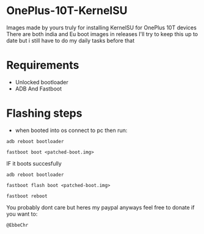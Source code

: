 # OnePlus-10T-KernelSU
Images made by yours truly for installing KernelSU for OnePlus 10T devices
There are both india and Eu boot images in releases
I'll try to keep this up to date but i still have to do my daily tasks before that

# Requirements
- Unlocked bootloader
- ADB And Fastboot

# Flashing steps
- when booted into os connect to pc then run:
```
adb reboot bootloader
```
```
fastboot boot <patched-boot.img>
```
IF it boots succesfully
```
adb reboot bootloader
```
```
fastboot flash boot <patched-boot.img>
```
```
fastboot reboot
```

You probably dont care but heres my paypal anyways feel free to donate if you want to:

`
@EbbeChr
`
